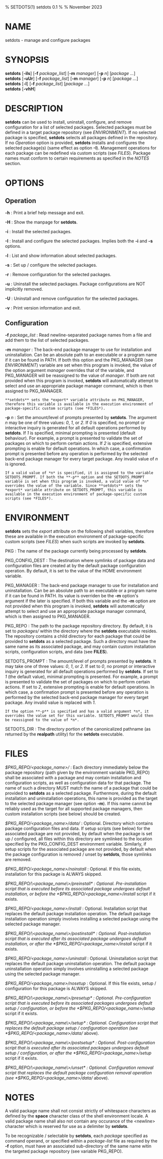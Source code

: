 % SETDOTS(1) setdots 0.1
%
% November 2023

# NAME
setdots - manage and configure packages

# SYNOPSIS
**setdots** [**-iIs**] [**-f** *package_list*] [**-m** *manager*] [**-p** *n*] [*package* *...*]\
**setdots** [**-uUr**] [**-f** *package_list*] [**-m** *manager*] [**-p** *n*] [*package* *...*]\
**setdots** [**-l**] [**-f** *package_list*] [*package* *...*]\
**setdots** [**-vhH**] 

# DESCRIPTION
**setdots** can be used to install, uninstall, configure, and remove configuration for a list of selected packages. Selected packages must be defined in a target package repository (see *ENVIRONMENT*). If no selected package is specified, **setdots** selects all packages defined in the repository. If no *Operation* option is provided, **setdots** installs and configures the selected package(s) (same effect as option **-I**). Management operations for each package can be redefined via custom scripts (see *FILES*). Package names must conform to certain requirements as specified in the *NOTES* section.

# OPTIONS

## Operation
**-h**
:   Print a brief help message and exit.

**-H**
:   Show the manpage for **setdots**.

**-i**
:   Install the selected packages.

**-I**
:   Install and configure the selected packages. Implies both the **-i** and **-s** options.

**-l**
:   List and show information about selected packages.

**-s**
:   Set up / configure the selected packages.

**-r**
:   Remove configuration for the selected packages.

**-u**
:   Uninstall the selected packages. Package configurations are NOT implicitly removed.

**-U**
:   Uninstall and remove configuration for the selected packages.

**-v**
:   Print version information and exit.

## Configuration
**-f** *package_list*
:   Read newline-separated package names from a file and add them to the list of selected packages.

**-m** *manager*
:   The back-end package manager to use for installation and uninstallation. Can be an absolute path to an executable or a program name if it can be found in PATH. If both this option and the PKG_MANAGER (see *ENVIRONMENT*) variable are set when this program is invoked, the value of the option argument *manager* overrides that of the variable, and PKG_MANAGER will be reassigned to the value of *manager*. If both are not provided when this program is invoked, **setdots** will automatically attempt to select and use an appropriate package manager command, which is then assigned to PKG_MANAGER.

    **setdots** sets the *export* variable attribute on PKG_MANAGER, therefore this variable is available in the execution environment of package-specific custom scripts (see *FILES*).

**-p** *n*
:   Set the amount/level of prompts presented by **setdots**. The argument *n* may be one of three values: *0*, *1*, or *2*. If *0* is specified, no prompt or interactive inquiry is generated for all default operations performed by **setdots**. If *1* is specified, minimal prompting is presented (default behaviour). For example, a prompt is presented to validate the set of packages on which to perform certain actions. If *2* is specified, extensive prompting is enable for default operations. In which case, a confirmation prompt is presented before any operation is performed by the selected back-end package manager for every target package. Any invalid value of *n* is ignored.

    If a valid value of *n* is specified, it is assigned to the variable SETDOTS_PROMPT. If both the **-p** option and the SETDOTS_PROMPT variable is set when this program is invoked, a valid value of *n* overrides the value of the variable. Since **setdots** sets the *export* variable attribute on SETDOTS_PROMPT, this variable is available in the execution environment of package-specific custom scripts (see *FILES*).

# ENVIRONMENT
**setdots** sets the *export* attribute on the following shell variables, therefore these are available in the execution environment of package-specific custom scripts (see *FILES*) when such scripts are invoked by **setdots**.

PKG
:   The name of the package currently being processed by **setdots**.

PKG_CONFIG_DEST
:   The destination where symlinks of package data and configuration files are created at by the default package configuration operation. By default, it is set to the value of the HOME environment variable.

PKG_MANAGER
:   The back-end package manager to use for installation and uninstallation. Can be an absolute path to an executable or a program name if it can be found in PATH. Its value is overriden be the **-m** option's argument if the later is specified. If both this variable and the **-m** option are not provided when this program is invoked, **setdots** will automatically attempt to select and use an appropriate package manager command, which is then assigned to PKG_MANAGER.

PKG_REPO
:   The path to the package repository directory. By default, it is set to *packages/* within the directory where the **setdots** executable resides. The repository contains a child directory for each package that could be provided to **setdots** as a selected package. Such a directory must have the same name as its associated package, and may contain custom installation scripts, configuration scripts, and data (see **FILES**).

SETDOTS_PROMPT
:   The amount/level of prompts presented by **setdots**. It may take one of three values: *0*, *1*, or *2*. If set to *0*, no prompt or interactive inquiry is generated for all default operations performed by **setdots**. If set to *1* (the default value), minimal prompting is presented. For example, a prompt is presented to validate the set of packages on which to perform certain actions. If set to *2*, extensive prompting is enable for default operations. In which case, a confirmation prompt is presented before any operation is performed by the selected back-end package manager for every target package. Any invalid value is replaced with *1*.

    If the option **-p** is specified and has a valid argument *n*, it overrides the value set for this variable. SETDOTS_PROMPT would then be reassigned to the value of *n*.

SETDOTS_DIR
:   The directory portion of the canonicalized pathname (as returned by the **realpath** utility) for the **setdots** executable. 

# FILES
*$PKG_REPO/\<package_name\>/*
:   Each directory immediately below the package repository (path given by the environment variable PKG_REPO) shall be associated with a package and may contain installation and configuration scripts, as well as configuration data for that package. The name of such a directory MUST match the name of a package that could be provided to **setdots** as a selected package. Furthermore, during the default installation and uninstallation operations, this name is provided as the target to the selected package manager (see option **-m**). If this name cannot be reliably used as the target for all supported package managers, then custom installation scripts (see below) should be created.

*$PKG_REPO/\<package_name\>/data/*
:   Optional. Directory which contains package configuration files and data. If setup scripts (see below) for the associated package are not provided, by default when the package is set up / configured, all files within this directory are symlinked to the location specified by the PKG_CONFIG_DEST environment variable. Similarly, if setup scripts for the associated package are not provided, by default when the package configuration is removed / unset by **setdots**, those symlinks are removed.

*$PKG_REPO/\<package_name\>/noinstall*
:   Optional. If this file exists, installation for this package is ALWAYS skipped.

*$PKG_REPO/\<package_name\>/preinstall*
:   Optional. Pre-installation script that is executed before its associated package undergoes default installation, or before the *$PKG_REPO/\<package_name\>/install* script if it exists.

*$PKG_REPO/\<package_name\>/install*
:   Optional. Installation script that replaces the default package installation operation. The default package installation operation simply involves installing a selected package using the selected package manager.

*$PKG_REPO/\<package_name\>/postinstall*
:   Optional. Post-installation script that is executed after its associated package undergoes default installation, or after the *$PKG_REPO/\<package_name\>/install* script if it exists.

*$PKG_REPO/\<package_name\>/uninstall*
:   Optional. Uninstallation script that replaces the default package uninstallation operation. The default package uninstallation operation simply involves uninstalling a selected package using the selected package manager.

*$PKG_REPO/\<package_name\>/nosetup*
:   Optional. If this file exists, setup / configuration for this package is ALWAYS skipped.

*$PKG_REPO/\<package_name\>/presetup*
:   Optional. Pre-configuration script that is executed before its associated packages undergoes default setup / configuration, or before the *$PKG_REPO/\<package_name\>/setup* script if it exists.

*$PKG_REPO/\<package_name\>/setup*
:   Optional. Configuration script that replaces the default package setup / configuration operation (see *$PKG_REPO/\<package_name\>/data/* above).

*$PKG_REPO/\<package_name\>/postsetup*
:   Optional. Post-configuration script that is executed after its associated packages undergoes default setup / configuration, or after the *$PKG_REPO/\<package_name\>/setup* script if it exists.

*$PKG_REPO/\<package_name\>/unset*
:   Optional. Configuration removal script that replaces the default package configuration removal operation (see *$PKG_REPO/\<package_name\>/data/* above).

# NOTES
A valid package name shall not consist strictly of whitespace characters as defined by the **space** character class of the shell environment locale. A valid package name shall also not contain any occurance of the \<newline\> character which is reserved for use as a delimiter by **setdots**.

To be recognizable / selectable by **setdots**, each *package* specified as command operand, or specified within a *package-list* file as required by the **-f** option, must have an associated sub-directory of the same name witin the targeted package repository (see variable PKG_REPO).

